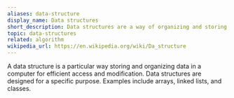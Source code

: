 ```yaml
---
aliases: data-structure
display_name: Data structures
short_description: Data structures are a way of organizing and storing data.
topic: data-structures
related: algorithm
wikipedia_url: https://en.wikipedia.org/wiki/Da_structure
---
```

A data structure is a particular way storing and organizing data in a computer for efficient access and modification. Data structures are designed for a specific purpose. Examples include arrays, linked lists, and classes.